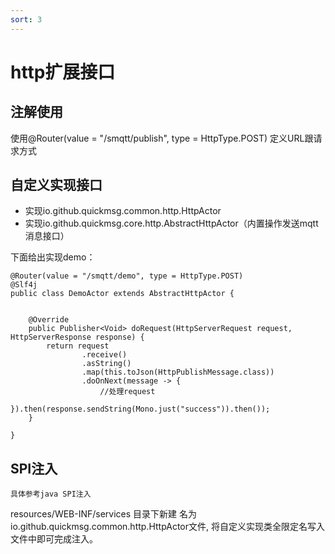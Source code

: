```yaml
---
sort: 3
---
```

# http扩展接口

## 注解使用

使用@Router(value = "/smqtt/publish", type = HttpType.POST) 定义URL跟请求方式
## 自定义实现接口
  - 实现io.github.quickmsg.common.http.HttpActor
  - 实现io.github.quickmsg.core.http.AbstractHttpActor（内置操作发送mqtt消息接口）
  
下面给出实现demo：

```
@Router(value = "/smqtt/demo", type = HttpType.POST)
@Slf4j
public class DemoActor extends AbstractHttpActor {


    @Override
    public Publisher<Void> doRequest(HttpServerRequest request, HttpServerResponse response) {
        return request
                .receive()
                .asString()
                .map(this.toJson(HttpPublishMessage.class))
                .doOnNext(message -> {
                    //处理request
                }).then(response.sendString(Mono.just("success")).then());
    }

}
```

## SPI注入
`具体参考java SPI注入`

resources/WEB-INF/services 目录下新建
名为io.github.quickmsg.common.http.HttpActor文件,
将自定义实现类全限定名写入文件中即可完成注入。